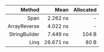 |        Method |      Mean | Allocated |
| ------------: | --------: | --------: |
|          Span |  2.262 ns |         - |
|  ArrayReverse |  4.022 ns |         - |
| StringBuilder |  7.449 ns |     104 B |
|          Linq | 26.671 ns |      80 B |
